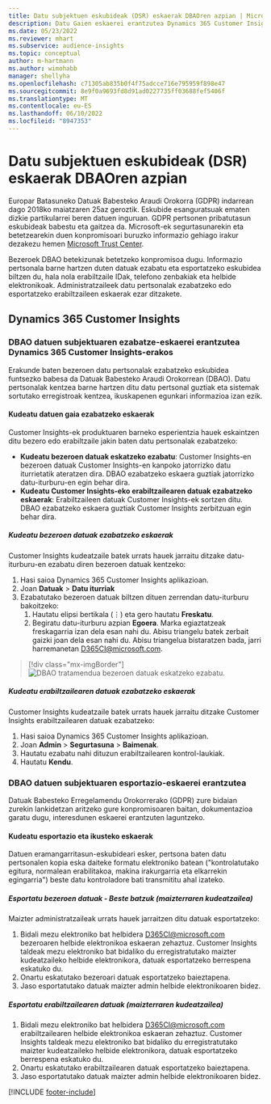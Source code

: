 ```yaml
---
title: Datu subjektuen eskubideak (DSR) eskaerak DBAOren azpian | Microsoft Docs
description: Datu Gaien eskaerei erantzutea Dynamics 365 Customer Insights.
ms.date: 05/23/2022
ms.reviewer: mhart
ms.subservice: audience-insights
ms.topic: conceptual
author: m-hartmann
ms.author: wimohabb
manager: shellyha
ms.openlocfilehash: c71305ab835b0f4f75adcce716e795959f898e47
ms.sourcegitcommit: 8e9f0a9693fd8d91ad0227735ff03688fef5406f
ms.translationtype: MT
ms.contentlocale: eu-ES
ms.lasthandoff: 06/10/2022
ms.locfileid: "8947353"
---
```

# <a name="data-subject-rights-dsr-requests-under-gdpr"></a>Datu subjektuen eskubideak (DSR) eskaerak DBAOren azpian

Europar Batasuneko Datuak Babesteko Araudi Orokorra (GDPR) indarrean dago 2018ko maiatzaren 25az geroztik. Eskubide esanguratsuak ematen dizkie partikularrei beren datuen inguruan. GDPR pertsonen pribatutasun eskubideak babestu eta gaitzea da. Microsoft-ek segurtasunarekin eta betetzearekin duen konpromisoari buruzko informazio gehiago irakur dezakezu hemen [Microsoft Trust Center](https://www.microsoft.com/trust-center).

Bezeroek DBAO betekizunak betetzeko konpromisoa dugu. Informazio pertsonala barne hartzen duten datuak ezabatu eta esportatzeko eskubidea biltzen du, hala nola erabiltzaile IDak, telefono zenbakiak eta helbide elektronikoak. Administratzaileek datu pertsonalak ezabatzeko edo esportatzeko erabiltzaileen eskaerak ezar ditzakete.

## <a name="dynamics-365-customer-insights"></a>Dynamics 365 Customer Insights

### <a name="responding-to-gdpr-data-subject-delete-requests-for-dynamics-365-customer-insights"></a>DBAO datuen subjektuaren ezabatze-eskaerei erantzutea Dynamics 365 Customer Insights-erakos

Erakunde baten bezeroen datu pertsonalak ezabatzeko eskubidea funtsezko babesa da Datuak Babesteko Araudi Orokorrean (DBAO). Datu pertsonalak kentzea barne hartzen ditu datu pertsonal guztiak eta sistemak sortutako erregistroak kentzea, ikuskapenen egunkari informazioa izan ezik.

#### <a name="manage-data-subject-delete-requests"></a>Kudeatu datuen gaia ezabatzeko eskaerak

Customer Insights-ek produktuaren barneko esperientzia hauek eskaintzen ditu bezero edo erabiltzaile jakin baten datu pertsonalak ezabatzeko:

- **Kudeatu bezeroen datuak eskatzeko ezabatu**: Customer Insights-en bezeroen datuak Customer Insights-en kanpoko jatorrizko datu iturrietatik ateratzen dira. DBAO ezabatzeko eskaera guztiak jatorrizko datu-iturburu-en egin behar dira.
- **Kudeatu Customer Insights-eko erabiltzailearen datuak ezabatzeko eskaerak**: Erabiltzaileen datuak Customer Insights-ek sortzen ditu. DBAO ezabatzeko eskaera guztiak Customer Insights zerbitzuan egin behar dira.

##### <a name="manage-requests-to-delete-customer-data"></a>Kudeatu bezeroen datuak ezabatzeko eskaerak

Customer Insights kudeatzaile batek urrats hauek jarraitu ditzake datu-iturburu-en ezabatu diren bezeroen datuak kentzeko:

1. Hasi saioa Dynamics 365 Customer Insights aplikazioan.
2. Joan **Datuak** > **Datu iturriak**
3. Ezabatutako bezeroen datuak biltzen dituen zerrendan datu-iturburu bakoitzeko:
   1. Hautatu elipsi bertikala (&vellip;) eta gero hautatu **Freskatu**.
   2. Begiratu datu-iturburu azpian **Egoera**. Marka egiaztatzeak freskagarria izan dela esan nahi du. Abisu triangelu batek zerbait gaizki joan dela esan nahi du. Abisu triangelua bistaratzen bada, jarri harremanetan D365CI@microsoft.com.

> [!div class="mx-imgBorder"]
> ![DBAO tratamendua bezeroen datuak eskatzeko ezabatu.](media/gdpr-data-sources.png "DBAO tratamendua bezeroen datuak eskatzeko ezabatu")

##### <a name="manage-delete-requests-for-user-data"></a>Kudeatu erabiltzailearen datuak ezabatzeko eskaerak

Customer Insights kudeatzaile batek urrats hauek jarraitu ditzake Customer Insights erabiltzailearen datuak ezabatzeko:

1. Hasi saioa Dynamics 365 Customer Insights aplikazioan.
2. Joan **Admin** > **Segurtasuna** > **Baimenak**.
3. Hautatu ezabatu nahi dituzun erabiltzailearen kontrol-laukiak.
4. Hautatu **Kendu**.

### <a name="responding-to-gdpr-data-subject-export-requests"></a>DBAO datuen subjektuaren esportazio-eskaerei erantzutea

Datuak Babesteko Erregelamendu Orokorrerako (GDPR) zure bidaian zurekin lankidetzan aritzeko gure konpromisoaren baitan, dokumentazioa garatu dugu, interesdunen eskaerei erantzuten laguntzeko.

#### <a name="manage-export-and-view-requests"></a>Kudeatu esportazio eta ikusteko eskaerak

Datuen eramangarritasun-eskubideari esker, pertsona baten datu pertsonalen kopia eska daiteke formatu elektroniko batean ("kontrolatutako egitura, normalean erabilitakoa, makina irakurgarria eta elkarrekin egingarria") beste datu kontroladore bati transmititu ahal izateko.

##### <a name="export-customer-data-tenant-admin"></a>Esportatu bezeroen datuak - Beste batzuk (maizterraren kudeatzailea)

Maizter administratzaileak urrats hauek jarraitzen ditu datuak esportatzeko:

1. Bidali mezu elektroniko bat helbidera D365CI@microsoft.com bezeroaren helbide elektronikoa eskaeran zehaztuz. Customer Insights taldeak mezu elektroniko bat bidaliko du erregistratutako maizter kudeatzaileko helbide elektronikora, datuak esportatzeko berrespena eskatuko du.
2. Onartu eskatutako bezeroari datuak esportatzeko baieztapena.
3. Jaso esportatutako datuak maizter admin helbide elektronikoaren bidez.

##### <a name="export-user-data-tenant-admin"></a>Esportatu erabiltzailearen datuak (maizterraren kudeatzailea)

1. Bidali mezu elektroniko bat helbidera D365CI@microsoft.com erabiltzailearen helbide elektronikoa eskaeran zehaztuz. Customer Insights taldeak mezu elektroniko bat bidaliko du erregistratutako maizter kudeatzaileko helbide elektronikora, datuak esportatzeko berrespena eskatuko du.
2. Onartu eskatutako erabiltzailearen datuak esportatzeko baieztapena.
3. Jaso esportatutako datuak maizter admin helbide elektronikoaren bidez.

[!INCLUDE [footer-include](includes/footer-banner.md)]